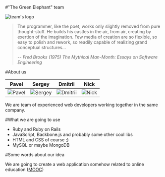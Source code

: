 #"The Green Elephant" team

![team's logo](https://dl.dropboxusercontent.com/u/30380743/logo.jpg)

> The programmer, like the poet, works only slightly removed from pure thought-stuff. He builds his castles in the air, from air, creating by exertion of the imagination. Few media of creation are so flexible, so easy to polish and rework, so readily capable of realizing grand conceptual structures...
>
> *-- Fred Brooks (1975) The Mythical Man-Month: Essays on Software Engineering*

#About us

| Pavel | Sergey | Dmitrii | Nick
|--- |--- |--- |---
| ![Pavel](https://pbs.twimg.com/profile_images/500390546687275009/xE7EdVCF_200x200.jpeg) | ![Sergey](https://pbs.twimg.com/profile_images/1613844645/13_S-Mag_10_200x200.jpg) | ![Dmitrii](https://pbs.twimg.com/profile_images/1861818995/8bba3bd4f73fe9319b367b616b63a4b3_200x200.jpeg) | ![Nick](https://pbs.twimg.com/profile_images/538638674070482945/eQ2oXDUn_200x200.jpeg) |

We are team of experienced web developers working together in the same company.

#What we are going to use

 - Ruby and Ruby on Rails
 - JavaScript, Backbone.js and probably some other cool libs
 - HTML and CSS of course ;)
 - MySQL or maybe MongoDB

#Some words about our idea

We are going to create a web application somehow related to online education ([MOOC](http://en.wikipedia.org/wiki/Massive_open_online_course))

